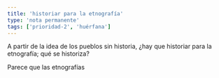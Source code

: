 ```yaml
---
title: 'historiar para la etnografía'
type: 'nota permanente'
tags: ['prioridad-2', 'huérfana']
---
```

A partir de la idea de los pueblos sin historia, ¿hay que historiar para la etnografía; qué se historiza?

Parece que las etnografías